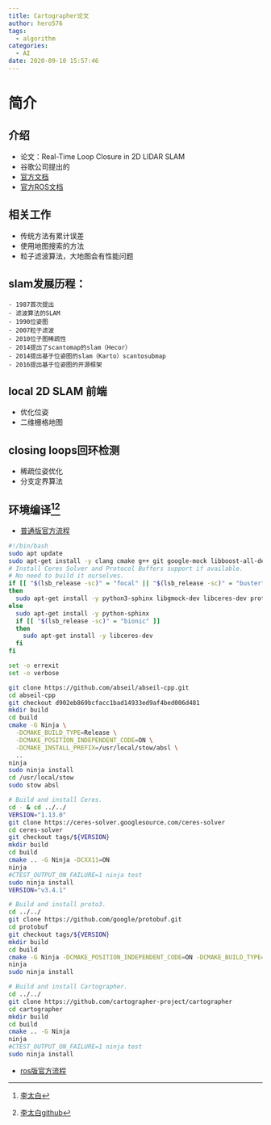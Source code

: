 ```yaml
---
title: Cartographer论文
author: hero576
tags:
  - algorithm
categories:
  - AI
date: 2020-09-10 15:57:46
---
```

<!-- more -->
# 简介
## 介绍
- 论文：Real-Time Loop Closure in 2D LIDAR SLAM
- 谷歌公司提出的
- [官方文档](https://google-cartographer.readthedocs.io/)
- [官方ROS文档](https://google-cartographer-ros.readthedocs.io/)

## 相关工作
- 传统方法有累计误差
- 使用地图搜索的方法
- 粒子滤波算法，大地图会有性能问题

## slam发展历程：
    - 1987首次提出
    - 滤波算法的SLAM
    - 1990位姿图
    - 2007粒子滤波
    - 2010位子图稀疏性
    - 2014提出了scantomap的slam（Hecor）
    - 2014提出基于位姿图的slam（Karto）scantosubmap
    - 2016提出基于位姿图的开源框架

## local 2D SLAM 前端
- 优化位姿
- 二维栅格地图

## closing loops回环检测
- 稀疏位姿优化
- 分支定界算法


## 环境编译[^1][^2]
[^1]: [李太白](https://blog.csdn.net/tiancailx/article/details/90757522)
[^2]: [李太白github](https://github.com/xiangli0608/cartographer_detailed_comments_ws)

- [普通版官方流程](https://google-cartographer.readthedocs.io/en/latest/index.html)
```bash
#!/bin/bash
sudo apt update
sudo apt-get install -y clang cmake g++ git google-mock libboost-all-dev libcairo2-dev libcurl4-openssl-dev libeigen3-dev libgflags-dev libgoogle-glog-dev liblua5.2-dev libsuitesparse-dev lsb-release ninja-build stow
# Install Ceres Solver and Protocol Buffers support if available.
# No need to build it ourselves.
if [[ "$(lsb_release -sc)" = "focal" || "$(lsb_release -sc)" = "buster" ]]
then
  sudo apt-get install -y python3-sphinx libgmock-dev libceres-dev protobuf-compiler
else
  sudo apt-get install -y python-sphinx
  if [[ "$(lsb_release -sc)" = "bionic" ]]
  then
    sudo apt-get install -y libceres-dev
  fi
fi

set -o errexit
set -o verbose

git clone https://github.com/abseil/abseil-cpp.git
cd abseil-cpp
git checkout d902eb869bcfacc1bad14933ed9af4bed006d481
mkdir build
cd build
cmake -G Ninja \
  -DCMAKE_BUILD_TYPE=Release \
  -DCMAKE_POSITION_INDEPENDENT_CODE=ON \
  -DCMAKE_INSTALL_PREFIX=/usr/local/stow/absl \
  ..
ninja
sudo ninja install
cd /usr/local/stow
sudo stow absl

# Build and install Ceres.
cd - & cd ../../
VERSION="1.13.0"
git clone https://ceres-solver.googlesource.com/ceres-solver
cd ceres-solver
git checkout tags/${VERSION}
mkdir build
cd build
cmake .. -G Ninja -DCXX11=ON
ninja
#CTEST_OUTPUT_ON_FAILURE=1 ninja test
sudo ninja install
VERSION="v3.4.1"

# Build and install proto3.
cd ../../
git clone https://github.com/google/protobuf.git
cd protobuf
git checkout tags/${VERSION}
mkdir build
cd build
cmake -G Ninja -DCMAKE_POSITION_INDEPENDENT_CODE=ON -DCMAKE_BUILD_TYPE=Release   -Dprotobuf_BUILD_TESTS=OFF   ../cmake
ninja
sudo ninja install

# Build and install Cartographer.
cd ../../
git clone https://github.com/cartographer-project/cartographer
cd cartographer
mkdir build
cd build
cmake .. -G Ninja
ninja
#CTEST_OUTPUT_ON_FAILURE=1 ninja test
sudo ninja install
```

- [ros版官方流程](https://google-cartographer-ros.readthedocs.io/en/latest/compilation.html)














